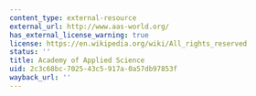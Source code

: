 ```yaml
---
content_type: external-resource
external_url: http://www.aas-world.org/
has_external_license_warning: true
license: https://en.wikipedia.org/wiki/All_rights_reserved
status: ''
title: Academy of Applied Science
uid: 2c3c68bc-7025-43c5-917a-0a57db97853f
wayback_url: ''
---
```

